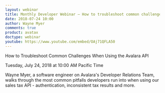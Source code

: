```yaml
---
layout: webinar
title: Monthly Developer Webinar – How to troubleshoot common challenges with our API!
date: 2018-07-24 10:00
author: Wayne Myer
comments: true
product: avatax
doctype: webinar
youtube: https://www.youtube.com/embed/OAj71QFLA50
---
```


How to Troubleshoot Common Challenges When Using the Avalara API

Tuesday, July 24, 2018 at 10:00 AM Pacific Time

Wayne Myer, a software engineer on Avalara's Developer Relations Team, walks through the most common pitfalls developers run into when using our sales tax API - authentication, inconsistent tax results and more.
